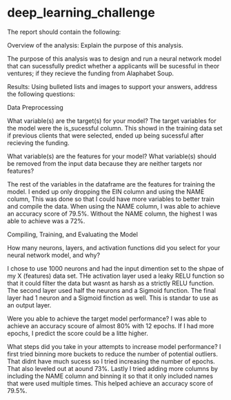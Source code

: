 # deep_learning_challenge

The report should contain the following:

Overview of the analysis: Explain the purpose of this analysis.

The purpose of this analysis was to design and run a neural network model that can sucessfully predict whether a applicants will be sucessful in theor ventures; if they recieve the funding from Alaphabet Soup. 

Results: Using bulleted lists and images to support your answers, address the following questions:

Data Preprocessing

What variable(s) are the target(s) for your model?
The target variables for the model were the is_sucessful column. This showd in the training data set if previous clients that were selected, ended up being sucessful after recieving the funding. 

What variable(s) are the features for your model?
What variable(s) should be removed from the input data because they are neither targets nor features?

The rest of the variables in the dataframe are the features for training the model. I ended up only dropping the EIN column and using the NAME column, This was done so that I could have more variables to better train and compile the data. When using the NAME column, I was able to achieve an accuracy score of 79.5%. Without the NAME column, the highest I was able to achieve was a 72%. 

Compiling, Training, and Evaluating the Model

How many neurons, layers, and activation functions did you select for your neural network model, and why?

I chose to use 1000 neurons and had the input dimention set to the shpae of my X (features) data set. THe activation layer used a leaky RELU function so that it could filter the data but wasnt as harsh as a strictly RELU function. The second layer used half the neurons and a Sigmoid function. The final layer had 1 neuron and a Sigmoid finction as well. This is standar to use as an output layer. 

Were you able to achieve the target model performance?
I was able to achieve an accuracy scoure of almost 80% with 12 epochs. If I had more epochs, I predict the score could be a litte higher. 

What steps did you take in your attempts to increase model performance?
I first tried binning more buckets to reduce the number of potential outliers. That didnt have much sucess so I tried increasing the number of epochs. That also leveled out at aound 73%. Lastly I tried adding more columns by including the NAME column and binning it so that it only included names that were used multiple times. This helped achieve an accuracy score of 79.5%. 


